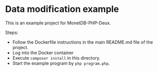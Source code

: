 Data modification example
=========================

This is an example project for MonetDB-PHP-Deux.

Steps:

- Follow the Dockerfile instructions in the main README.md file of the project.
- Log into the Docker container
- Execute `composer install` in this directory.
- Start the example program by `php program.php`.
